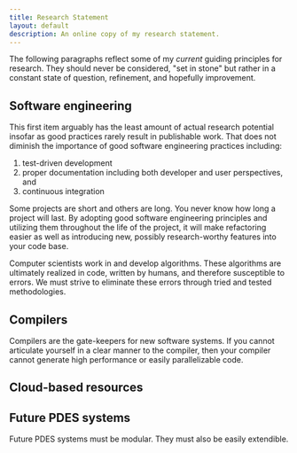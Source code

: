 ```yaml
---
title: Research Statement
layout: default
description: An online copy of my research statement.
---
```


The following paragraphs reflect some of my *current* guiding principles for research.
They should never be considered, "set in stone" but rather in a constant state of question, refinement, and hopefully improvement.

## Software engineering

This first item arguably has the least amount of actual research potential insofar as good practices rarely result in publishable work.
That does not diminish the importance of good software engineering practices including:
1) test-driven development
2) proper documentation including both developer and user perspectives, and
3) continuous integration

Some projects are short and others are long.
You never know how long a project will last.
By adopting good software engineering principles and utilizing them throughout the life of the project, it will make refactoring easier as well as introducing new, possibly research-worthy features into your code base.

Computer scientists work in and develop algorithms.
These algorithms are ultimately realized in code, written by humans, and therefore susceptible to errors.
We must strive to eliminate these errors through tried and tested methodologies.

## Compilers

Compilers are the gate-keepers for new software systems.
If you cannot articulate yourself in a clear manner to the compiler, then your compiler cannot generate high performance or easily parallelizable code.

## Cloud-based resources

## Future PDES systems

Future PDES systems must be modular.
They must also be easily extendible.
